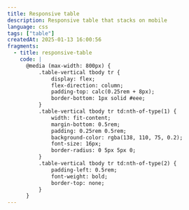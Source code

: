 ```yaml
---
title: Responsive table
description: Responsive table that stacks on mobile
language: css
tags: ["table"]
createdAt: 2025-01-13 16:00:56
fragments:
  - title: responsive-table
    code: |
      @media (max-width: 800px) {
          .table-vertical tbody tr {
              display: flex;
              flex-direction: column;
              padding-top: calc(0.25rem + 8px);
              border-bottom: 1px solid #eee;
          }
          .table-vertical tbody tr td:nth-of-type(1) {
              width: fit-content;
              margin-bottom: 0.5rem;
              padding: 0.25rem 0.5rem;
              background-color: rgba(138, 110, 75, 0.2);
              font-size: 16px;
              border-radius: 0 5px 5px 0;
          }
          .table-vertical tbody tr td:nth-of-type(2) {
              padding-left: 0.5rem;
              font-weight: bold;
              border-top: none;
          }
      }
---
```

